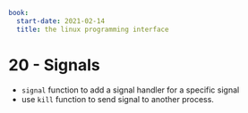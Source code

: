 ```yaml
book:
  start-date: 2021-02-14
  title: the linux programming interface
```

# 20 - Signals
- `signal` function to add a signal handler for a specific signal
- use `kill` function to send signal to another process.

